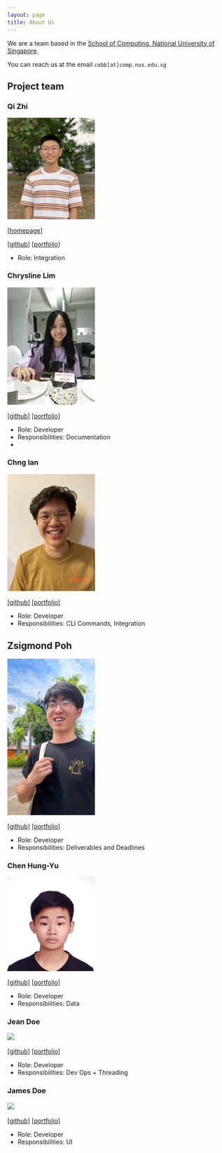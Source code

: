 ```yaml
---
layout: page
title: About Us
---
```


We are a team based in the [School of Computing, National University of Singapore](http://www.comp.nus.edu.sg).

You can reach us at the email `cobb[at]comp.nus.edu.sg`

## Project team

### Qi Zhi

<img src="images/riccqi.png" width="200px">


[[homepage](http://www.comp.nus.edu.sg/~damithch)]

[[github](https://github.com/riccqi)]
[[portfolio](team/riccqi.md)]

* Role: Integration

### Chrysline Lim

<img src="images/chryslinelim.png" width="200px">

[[github](http://github.com/chryslinelim)]
[[portfolio](team/chryslinelim.md)]

* Role: Developer
* Responsibilities: Documentation
*
### Chng Ian

<img src="images/chngchngchng.png" width="200px">

[[github]](http://github.com/chngchngchng)
[[portfolio]](team/chngchngchng.md)

* Role: Developer
* Responsibilities: CLI Commands, Integration

## Zsigmond Poh

<img src="images/zsiggg.png" width="200px">

[[github](http://github.com/zsiggg)]
[[portfolio](team/zsiggg.md)]

* Role: Developer
* Responsibilities: Deliverables and Deadlines

### Chen Hung-Yu

<img src="images/jchilling.png" width="200px">

[[github](http://github.com/jchilling)]
[[portfolio](team/jchilling.md)]

* Role: Developer
* Responsibilities: Data

### Jean Doe

<img src="images/johndoe.png" width="200px">

[[github](http://github.com/johndoe)]
[[portfolio](team/jchilling.md)]

* Role: Developer
* Responsibilities: Dev Ops + Threading

### James Doe

<img src="images/johndoe.png" width="200px">

[[github](http://github.com/johndoe)]
[[portfolio](team/jchilling.md)]

* Role: Developer
* Responsibilities: UI
